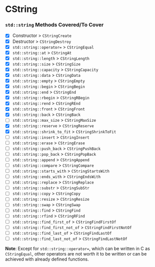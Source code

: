 # CString

### `std::string` Methods Covered/To Cover

- [X] Constructor > `CStringCreate`
- [X] Destructor > `CStringDestroy`
- [X] `std::string::operator=` > `CStringEqual`
- [X] `std::string::at` > `CStringAt`
- [X] `std::string::length` > `CStringLength`
- [X] `std::string::size` > `CStringSize`
- [X] `std::string::capacity` > `CStringCapacity`
- [X] `std::string::data` > `CStringData`
- [X] `std::string::empty` > `CStringEmpty`
- [X] `std::string::begin` > `CStringBegin`
- [X] `std::string::end` > `CStringEnd`
- [X] `std::string::rbegin` > `CStringRBegin`
- [X] `std::string::rend` > `CStringREnd`
- [X] `std::string::front` > `CStringFront`
- [X] `std::string::back` > `CStringBack`
- [ ] `std::string::max_size` > `CStringMaxSize`
- [X] `std::string::reserve` > `CStringReserve`
- [X] `std::string::shrink_to_fit` > `CStringShrinkToFit`
- [ ] `std::string::insert` > `CStringInsert`
- [ ] `std::string::erase` > `CStringErase`
- [ ] `std::string::push_back` > `CStringPushBack`
- [ ] `std::string::pop_back` > `CStringPopBack`
- [ ] `std::string::append` > `CStringAppend`
- [ ] `std::string::compare` > `CStringCompare`
- [ ] `std::string::starts_with` > `CStringStartsWith`
- [ ] `std::string::ends_with` > `CStringEndsWith`
- [ ] `std::string::replace` > `CStringReplace`
- [ ] `std::string::substr` > `CStringSubStr`
- [ ] `std::string::copy` > `CStringCopy`
- [ ] `std::string::resize` > `CStringResize`
- [ ] `std::string::swap` > `CStringSwap`
- [ ] `std::string::find` > `CStringFind`
- [ ] `std::string::rfind` > `CStringRFind`
- [ ] `std::string::find_first_of` > `CStringFindFirstOf`
- [ ] `std::string::find_first_not_of` > `CStringFindFirstNotOf`
- [ ] `std::string::find_last_of` > `CStringFindLastOf`
- [ ] `std::string::find_last_not_of` > `CStringFindLastNotOf`

__Note__: Except for `std::string::operator=`, which can be written in C as `CStringEqual`, other operators are not worth it to be written or can be achieved with already defined functions.